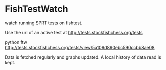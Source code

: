 # FishTestWatch

watch running SPRT tests on fishtest.

Use the url of an active test at http://tests.stockfishchess.org/tests

python ftw http://tests.stockfishchess.org/tests/view/5a109d890ebc590ccbb8ae08

Data is fetched regularly and graphs updated. A local history of data read is kept.

